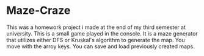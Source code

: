 # Maze-Craze
This was a homework project i made at the end of my third semester at university.
This is a small game played in the console. It is a maze generator that utilizes either DFS or Kruskal's algorithm to generate the map. You move with the arroy keys.
You can save and load previously created maps.
